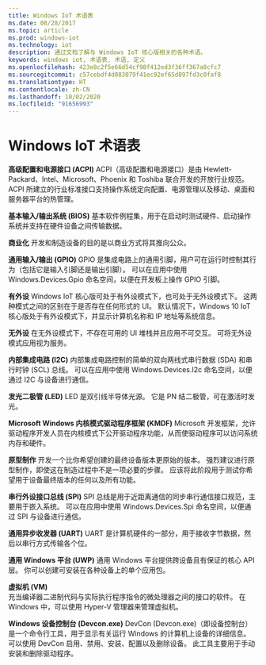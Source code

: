 ```yaml
---
title: Windows IoT 术语表
ms.date: 08/28/2017
ms.topic: article
ms.prod: windows-iot
ms.technology: iot
description: 通过文档了解与 Windows IoT 核心版相关的各种术语。
keywords: windows iot, 术语表, 术语, 定义
ms.openlocfilehash: 423e8c2f5e66d54cf98f412ed3f36ff367a0cfc7
ms.sourcegitcommit: c57cebdf4d083079f41ec92ef65d897fd3c0faf8
ms.translationtype: HT
ms.contentlocale: zh-CN
ms.lasthandoff: 10/02/2020
ms.locfileid: "91656993"
---
```

# <a name="glossary-for-windows-iot"></a>Windows IoT 术语表

**高级配置和电源接口 (ACPI)** ACPI（高级配置和电源接口）是由 Hewlett-Packard、Intel、Microsoft、Phoenix 和 Toshiba 联合开发的开放行业规范。  ACPI 所建立的行业标准接口支持操作系统定向配置、电源管理以及移动、桌面和服务器平台的热管理。

**基本输入/输出系统 (BIOS)** 基本软件例程集，用于在启动时测试硬件、启动操作系统并支持在硬件设备之间传输数据。

**商业化** 开发和制造设备的目的是以商业方式将其推向公众。

**通用输入/输出 (GPIO)** GPIO 是集成电路上的通用引脚，用户可在运行时控制其行为（包括它是输入引脚还是输出引脚）。  可以在应用中使用 Windows.Devices.Gpio 命名空间，以便在开发板上操作 GPIO 引脚。

**有外设** Windows IoT 核心版可处于有外设模式下，也可处于无外设模式下。 这两种模式之间的区别在于是否存在任何形式的 UI。 默认情况下，Windows 10 IoT 核心版处于有外设模式下，并显示计算机名称和 IP 地址等系统信息。

**无外设** 在无外设模式下，不存在可用的 UI 堆栈并且应用不可交互。 可将无外设模式应用视为服务。

**内部集成电路 (I2C)** 内部集成电路控制的简单的双向两线式串行数据 (SDA) 和串行时钟 (SCL) 总线。  可以在应用中使用 Windows.Devices.I2c 命名空间，以便通过 I2C 与设备进行通信。

**发光二极管 (LED)** LED 是双引线半导体光源。 它是 PN 结二极管，可在激活时发光。

**Microsoft Windows 内核模式驱动程序框架 (KMDF)** Microsoft 开发框架，允许驱动程序开发人员在内核模式下公开驱动程序功能，从而使驱动程序可以访问系统内存和硬件。

**原型制作** 开发一个比你希望创建的最终设备版本更原始的版本。 强烈建议进行原型制作，即使这在制造过程中不是一项必要的步骤。 应该将此阶段用于测试你希望用于设备最终版本的任何以及所有功能。

**串行外设接口总线 (SPI)** SPI 总线是用于近距离通信的同步串行通信接口规范，主要用于嵌入系统。  可以在应用中使用 Windows.Devices.Spi 命名空间，以便通过 SPI 与设备进行通信。

**通用异步收发器 (UART)** UART 是计算机硬件的一部分，用于接收字节数据，然后以串行方式传输各个位。

**通用 Windows 平台 (UWP)** 通用 Windows 平台提供跨设备且有保证的核心 API 层。  你可以创建可安装在各种设备上的单个应用包。

**虚拟机 (VM)**<br/>
充当编译器二进制代码与实际执行程序指令的微处理器之间的接口的软件。  在 Windows 中，可以使用 Hyper-V 管理器来管理虚拟机。

**Windows 设备控制台 (Devcon.exe)** DevCon (Devcon.exe)（即设备控制台）是一个命令行工具，用于显示有关运行 Windows 的计算机上设备的详细信息。 可以使用 DevCon 启用、禁用、安装、配置以及删除设备。  此工具主要用于手动安装和删除驱动程序。
